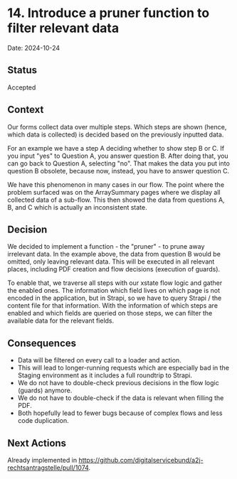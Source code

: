 # 14. Introduce a pruner function to filter relevant data

Date: 2024-10-24

## Status

Accepted

## Context

Our forms collect data over multiple steps.
Which steps are shown (hence, which data is collected) is decided based on the previously inputted data.

For an example we have a step A deciding whether to show step B or C.
If you input "yes" to Question A, you answer question B.
After doing that, you can go back to Question A, selecting "no".
That makes the data you put into question B obsolete, because now, instead, you have to answer question C.

We have this phenomenon in many cases in our flow.
The point where the problem surfaced was on the ArraySummary pages where we display all collected data of a sub-flow.
This then showed the data from questions A, B, and C which is actually an inconsistent state.

## Decision

We decided to implement a function - the "pruner" - to prune away irrelevant data.
In the example above, the data from question B would be omitted, only leaving relevant data.
This will be executed in all relevant places, including PDF creation and flow decisions (execution of guards).

To enable that, we traverse all steps with our xstate flow logic and gather the enabled ones.
The information which field lives on which page is not encoded in the application, but in Strapi, so we have to query Strapi / the content file for that information.
With the information of which steps are enabled and which fields are queried on those steps, we can filter the available data for the relevant fields.

## Consequences

- Data will be filtered on every call to a loader and action.
- This will lead to longer-running requests which are especially bad in the Staging environment as it includes a full roundtrip to Strapi.
- We do not have to double-check previous decisions in the flow logic (guards) anymore.
- We do not have to double-check if the data is relevant when filling the PDF.
- Both hopefully lead to fewer bugs because of complex flows and less code duplication.

## Next Actions

Already implemented in https://github.com/digitalservicebund/a2j-rechtsantragstelle/pull/1074.
